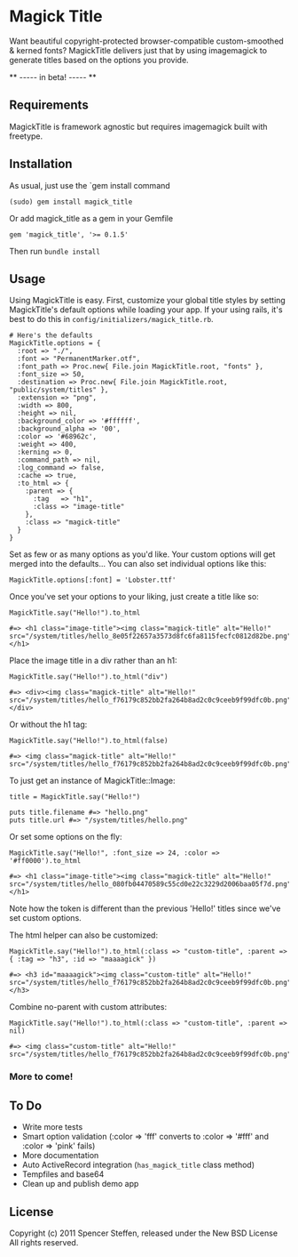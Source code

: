Magick Title
============

Want beautiful copyright-protected browser-compatible custom-smoothed & kerned fonts? MagickTitle delivers just that by using imagemagick to generate titles based on the options you provide.

** ----- in beta! ----- **
   

Requirements
------------

MagickTitle is framework agnostic but requires imagemagick built with freetype.


Installation
------------

As usual, just use the `gem install command

    (sudo) gem install magick_title
    
Or add magick_title as a gem in your Gemfile

    gem 'magick_title', '>= 0.1.5' 

Then run `bundle install`



Usage
-----

Using MagickTitle is easy. First, customize your global title styles by setting MagickTitle's default options while loading your app. If your using rails, it's best to do this in `config/initializers/magick_title.rb`. 

    # Here's the defaults
    MagickTitle.options = {
      :root => "./",
      :font => "PermanentMarker.otf",
      :font_path => Proc.new{ File.join MagickTitle.root, "fonts" },
      :font_size => 50,
      :destination => Proc.new{ File.join MagickTitle.root, "public/system/titles" },
      :extension => "png",
      :width => 800,
      :height => nil,
      :background_color => '#ffffff',
      :background_alpha => '00',
      :color => '#68962c',
      :weight => 400,
      :kerning => 0,
      :command_path => nil,
      :log_command => false,
      :cache => true,
      :to_html => {
        :parent => {
          :tag   => "h1",
          :class => "image-title"
        },
        :class => "magick-title"
      }
    }
    
Set as few or as many options as you'd like. Your custom options will get merged into the defaults... You can also set individual options like this:

    MagickTitle.options[:font] = 'Lobster.ttf'
    
      
Once you've set your options to your liking, just create a title like so:

    MagickTitle.say("Hello!").to_html 
    
    #=> <h1 class="image-title"><img class="magick-title" alt="Hello!" src="/system/titles/hello_8e05f22657a3573d8fc6fa8115fecfc0812d82be.png"/></h1>


Place the image title in a div rather than an h1:

    MagickTitle.say("Hello!").to_html("div")
    
    #=> <div><img class="magick-title" alt="Hello!" src="/system/titles/hello_f76179c852bb2fa264b8ad2c0c9ceeb9f99dfc0b.png"/></div>


Or without the h1 tag: 
  
    MagickTitle.say("Hello!").to_html(false)
    
    #=> <img class="magick-title" alt="Hello!" src="/system/titles/hello_f76179c852bb2fa264b8ad2c0c9ceeb9f99dfc0b.png"/>


To just get an instance of MagickTitle::Image:

    title = MagickTitle.say("Hello!")
    
    puts title.filename #=> "hello.png"
    puts title.url #=> "/system/titles/hello.png"


Or set some options on the fly:

    MagickTitle.say("Hello!", :font_size => 24, :color => '#ff0000').to_html
    
    #=> <h1 class="image-title"><img class="magick-title" alt="Hello!" src="/system/titles/hello_080fb04470589c55cd0e22c3229d2006baa05f7d.png"/></h1>
    
Note how the token is different than the previous 'Hello!' titles since we've set custom options.
    
    
The html helper can also be customized:

    MagickTitle.say("Hello!").to_html(:class => "custom-title", :parent => { :tag => "h3", :id => "maaaagick" })
    
    #=> <h3 id="maaaagick"><img class="custom-title" alt="Hello!" src="/system/titles/hello_f76179c852bb2fa264b8ad2c0c9ceeb9f99dfc0b.png"/></h3>

Combine no-parent with custom attributes:

    MagickTitle.say("Hello!").to_html(:class => "custom-title", :parent => nil)
     
    #=> <img class="custom-title" alt="Hello!" src="/system/titles/hello_f76179c852bb2fa264b8ad2c0c9ceeb9f99dfc0b.png"/>


    
    
### More to come!


   
To Do
-----

* Write more tests
* Smart option validation (:color => 'fff' converts to :color => '#fff' and :color => 'pink' fails)
* More documentation
* Auto ActiveRecord integration (`has_magick_title` class method)
* Tempfiles and base64
* Clean up and publish demo app


License
-------

Copyright (c) 2011 Spencer Steffen, released under the New BSD License All rights reserved.